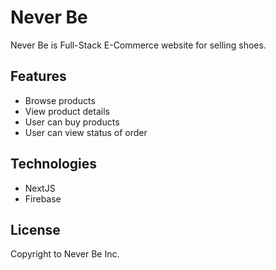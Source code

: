 # Never Be
Never Be is Full-Stack E-Commerce website for selling shoes.

## Features
- Browse products
- View product details
- User can buy products
- User can view status of order

## Technologies
- NextJS
- Firebase

## License
Copyright to Never Be Inc.


